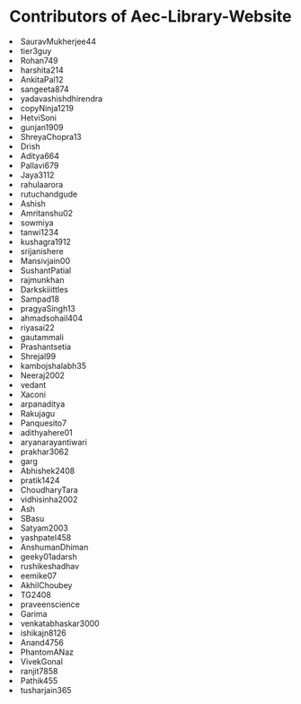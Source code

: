 <h1> Contributors of Aec-Library-Website </h1>

<li>SauravMukherjee44</li>
<li>tier3guy</li>
<li>Rohan749</li>
<li>harshita214</li>
<li>AnkitaPal12</li>
<li>sangeeta874</li>
<li>yadavashishdhirendra</li>
<li>copyNinja1219</li>
<li>HetviSoni</li>
<li>gunjan1909</li>
<li>ShreyaChopra13</li>
<li>Drish</li>
<li>Aditya664</li>
<li>Pallavi679</li>
<li>Jaya3112</li>
<li>rahulaarora</li>
<li>rutuchandgude</li>
<li>Ashish</li>
<li>Amritanshu02</li>
<li>sowmiya</li>
<li>tanwi1234</li>
<li>kushagra1912</li>
<li>srijanishere</li>
<li>Mansivjain00</li>
<li>SushantPatial</li>
<li>rajmunkhan</li>
<li>Darkskiiittles</li>
<li>Sampad18</li>
<li>pragyaSingh13</li>
<li>ahmadsohail404</li>
<li>riyasai22</li>
<li>gautammali</li>
<li>Prashantsetia</li>
<li>Shrejal99</li>
<li>kambojshalabh35</li>
<li>Neeraj2002</li>
<li>vedant</li>
<li>Xaconi</li>
<li>arpanaditya</li>
<li>Rakujagu</li>
<li>Panquesito7</li>
<li>adithyahere01</li>
<li>aryanarayantiwari</li>
<li>prakhar3062</li>
<li>garg</li>
<li>Abhishek2408</li>
<li>pratik1424</li>
<li>ChoudharyTara</li>
<li>vidhisinha2002</li>
<li>Ash</li>
<li>SBasu</li>
<li>Satyam2003</li>
<li>yashpatel458</li>
<li>AnshumanDhiman</li>
<li>geeky01adarsh</li>
<li>rushikeshadhav</li>
<li>eemike07</li>
<li>AkhilChoubey</li>
<li>TG2408</li>
<li>praveenscience</li>
<li>Garima</li>
<li>venkatabhaskar3000</li>
<li>ishikajn8126</li>
<li>Anand4756</li>
<li>PhantomANaz</li>
<li>VivekGonal</li>
<li>ranjit7858</li>
<li>Pathik455</li>
<li>tusharjain365</li>
